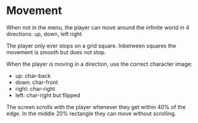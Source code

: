 
# Movement

When not in the menu, the player can move around the infinite world in 4 directions: up, down, left right.

The player only ever stops on a grid square. Inbetween squares the movement is smooth but does not stop.

When the player is moving in a direction, use the correct character image:
- up: char-back
- down: char-front
- right: char-right
- left: char-right but flipped

The screen scrolls with the player whenever they get within 40% of the edge. In the middle 20% rectangle they can move without scrolling.

